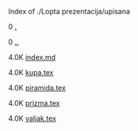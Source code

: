 Index of ./Lopta prezentacija/upisana

0 [.](.)

0 [..](..)

4.0K [index.md](index.md)

4.0K [kupa.tex](kupa.tex)

4.0K [piramida.tex](piramida.tex)

4.0K [prizma.tex](prizma.tex)

4.0K [valjak.tex](valjak.tex)

